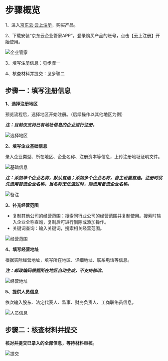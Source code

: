 # 步骤概览

1、进入[京东云·云上注册](https://www.jdcloud.com/cn/products/ysgszc)，购买产品。

2、下载安装“京东云企业管家APP”，登录购买产品的账号，点击【云上注册】开始使用。

![企业管家](https://static-ftcms.jd.com/p/files/638db3f1341946045aef9fda.png)

3、填写注册信息：见步骤一

4、核查材料并提交：见步骤二


## 步骤一：填写注册信息

**1、选择注册地区**

预览流程后，选择地区开始注册。（后续操作以其他地区为例）

***注：目前仅支持已有地址信息的企业进行注册。***

![选择地区](https://static-ftcms.jd.com/p/files/638f021c341946045aef9fe3.png)

**2、填写企业基础信息**

录入企业类型、所在地区、企业名称、注册资本等信息，上传注册地址证明文件。

![基础信息](https://static-ftcms.jd.com/p/files/638f0265f5229c4edbfa638d.jpg)

***注：添加单个企业名称，默认首选；添加多个企业名称，自主设置首选。注册时优先选用首选企业名称，当名称无法通过时，则选用备选企业名称。***

![备注](https://static-ftcms.jd.com/p/files/638f0267f5229c4edbfa638e.png)

**3、补充经营范围**

- 复制其他公司的经营范围：搜索同行业公司的经营范围并复制使用。搜索时输入企业全称查询，复制后可进行删除或添加操作。
- 关键词查询：输入关键词，搜索相关经营范围。

![经营范围](https://static-ftcms.jd.com/p/files/638f0269f5229c4edbfa638f.jpg)

**4、填写经营地址**

根据实际经营地址，填写所在地区、详细地址、联系电话等信息。

***注：邮政编码根据所在地区自动生成，不支持修改。***

![经营地址](https://static-ftcms.jd.com/p/files/638f026d341946045aef9fe4.jpg)

**5、提供人员信息**

依次输入股东、法定代表人、监事、财务负责人、工商联络员信息。

![人员信息](https://static-ftcms.jd.com/p/files/63968eb4f5229c4edbfa6393.jpg)

## 步骤二：核查材料并提交

**核对并提交已录入的全部信息，等待材料审核。**

![提交](https://static-ftcms.jd.com/p/files/638f0273341946045aef9fe5.jpg)

